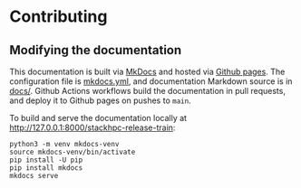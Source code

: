 # Contributing

## Modifying the documentation

This documentation is built via [MkDocs](https://www.mkdocs.org/) and hosted via [Github pages](https://stackhpc.github.io/stackhpc-release-train/).
The configuration file is [mkdocs.yml](https://github.com/stackhpc/stackhpc-release-train/blob/main/mkdocs.yml), and documentation Markdown source is in [docs/](https://github.com/stackhpc/stackhpc-release-train/blob/main/docs).
Github Actions workflows build the documentation in pull requests, and deploy it to Github pages on pushes to `main`.

To build and serve the documentation locally at <http://127.0.0.1:8000/stackhpc-release-train>:
```
python3 -m venv mkdocs-venv
source mkdocs-venv/bin/activate
pip install -U pip
pip install mkdocs
mkdocs serve
```

